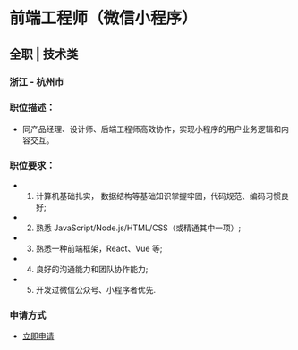 
# 前端工程师（微信小程序）
## 全职  |  技术类
### 浙江 - 杭州市

### 职位描述：
- 同产品经理、设计师、后端工程师高效协作，实现小程序的用户业务逻辑和内容交互。

### 职位要求：
- 1. 计算机基础扎实， 数据结构等基础知识掌握牢固，代码规范、编码习惯良好;
- 2. 熟悉 JavaScript/Node.js/HTML/CSS（或精通其中一项）;
- 3. 熟悉一种前端框架，React、Vue 等;
- 4. 良好的沟通能力和团队协作能力;
- 5. 开发过微信公众号、小程序者优先.
### 申请方式
- <a href="mailto:hr@tuya.com" title=yourName-前端工程师（微信小程序）>立即申请</a>